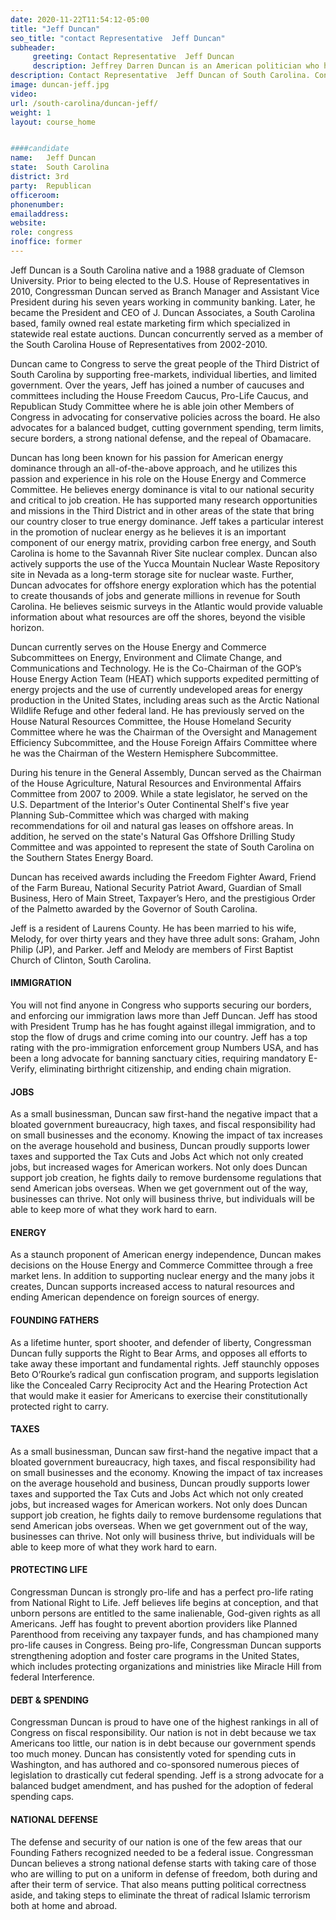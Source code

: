 ```yaml
---
date: 2020-11-22T11:54:12-05:00
title: "Jeff Duncan"
seo_title: "contact Representative  Jeff Duncan"
subheader:
     greeting: Contact Representative  Jeff Duncan 
     description: Jeffrey Darren Duncan is an American politician who has been the United States Representative for South Carolina's 3rd congressional district since 2011. Duncan, a Republican, previously served as a member of the South Carolina House of Representatives.
description: Contact Representative  Jeff Duncan of South Carolina. Contact information for Jeff Duncan includes email address, phone number, and mailing address.
image: duncan-jeff.jpg
video: 
url: /south-carolina/duncan-jeff/
weight: 1
layout: course_home


####candidate
name:	Jeff Duncan
state:	South Carolina
district: 3rd
party:	Republican
officeroom:
phonenumber:	
emailaddress:	
website:	
role: congress
inoffice: former
---
```


Jeff Duncan is a South Carolina native and a 1988 graduate of Clemson University. Prior to being elected to the U.S. House of Representatives in 2010, Congressman Duncan served as Branch Manager and Assistant Vice President during his seven years working in community banking. Later, he became the President and CEO of J. Duncan Associates, a South Carolina based, family owned real estate marketing firm which specialized in statewide real estate auctions. Duncan concurrently served as a member of the South Carolina House of Representatives from 2002-2010.

Duncan came to Congress to serve the great people of the Third District of South Carolina by supporting free-markets, individual liberties, and limited government. Over the years, Jeff has joined a number of caucuses and committees including the House Freedom Caucus, Pro-Life Caucus, and Republican Study Committee where he is able join other Members of Congress in advocating for conservative policies across the board. He also advocates for a balanced budget, cutting government spending, term limits, secure borders, a strong national defense, and the repeal of Obamacare.

Duncan has long been known for his passion for American energy dominance through an all-of-the-above approach, and he utilizes this passion and experience in his role on the House Energy and Commerce Committee. He believes energy dominance is vital to our national security and critical to job creation. He has supported many research opportunities and missions in the Third District and in other areas of the state that bring our country closer to true energy dominance.  Jeff takes a particular interest in the promotion of nuclear energy as he believes it is an important component of our energy matrix, providing carbon free energy, and South Carolina is home to the Savannah River Site nuclear complex. Duncan also actively supports the use of the Yucca Mountain Nuclear Waste Repository site in Nevada as a long-term storage site for nuclear waste. Further, Duncan advocates for offshore energy exploration which has the potential to create thousands of jobs and generate millions in revenue for South Carolina. He believes seismic surveys in the Atlantic would provide valuable information about what resources are off the shores, beyond the visible horizon.

Duncan currently serves on the House Energy and Commerce Subcommittees on Energy, Environment and Climate Change, and Communications and Technology. He is the Co-Chairman of the GOP’s House Energy Action Team (HEAT) which supports expedited permitting of energy projects and the use of currently undeveloped areas for energy production in the United States, including areas such as the Arctic National Wildlife Refuge and other federal land. He has previously served on the House Natural Resources Committee, the House Homeland Security Committee where he was the Chairman of the Oversight and Management Efficiency Subcommittee, and the House Foreign Affairs Committee where he was the Chairman of the Western Hemisphere Subcommittee.

During his tenure in the General Assembly, Duncan served as the Chairman of the House Agriculture, Natural Resources and Environmental Affairs Committee from 2007 to 2009. While a state legislator, he served on the U.S. Department of the Interior's Outer Continental Shelf's five year Planning Sub-Committee which was charged with making recommendations for oil and natural gas leases on offshore areas. In addition, he served on the state's Natural Gas Offshore Drilling Study Committee and was appointed to represent the state of South Carolina on the Southern States Energy Board.

Duncan has received awards including the Freedom Fighter Award, Friend of the Farm Bureau, National Security Patriot Award, Guardian of Small Business, Hero of Main Street, Taxpayer’s Hero, and the prestigious Order of the Palmetto awarded by the Governor of South Carolina.

Jeff is a resident of Laurens County. He has been married to his wife, Melody, for over thirty years and they have three adult sons: Graham, John Philip (JP), and Parker. Jeff and Melody are members of First Baptist Church of Clinton, South Carolina.

#### IMMIGRATION
You will not find anyone in Congress who supports securing our borders, and enforcing our immigration laws more than Jeff Duncan. Jeff has stood with President Trump has he has fought against illegal immigration, and to stop the flow of drugs and crime coming into our country. Jeff has a top rating with the pro-immigration enforcement group Numbers USA, and has been a long advocate for banning sanctuary cities, requiring mandatory E-Verify, eliminating birthright citizenship, and ending chain migration.

#### JOBS
As a small businessman, Duncan saw first-hand the negative impact that a bloated government bureaucracy, high taxes, and fiscal responsibility had on small businesses and the economy. Knowing the impact of tax increases on the average household and business, Duncan proudly supports lower taxes and supported the Tax Cuts and Jobs Act which not only created jobs, but increased wages for American workers. Not only does Duncan support job creation, he fights daily to remove burdensome regulations that send American jobs overseas. When we get government out of the way, businesses can thrive. Not only will business thrive, but individuals will be able to keep more of what they work hard to earn.

#### ENERGY
As a staunch proponent of American energy independence, Duncan makes decisions on the House Energy and Commerce Committee through a free market lens. In addition to supporting nuclear energy and the many jobs it creates, Duncan supports increased access to natural resources and ending American dependence on foreign sources of energy.

#### FOUNDING FATHERS
As a lifetime hunter, sport shooter, and defender of liberty, Congressman Duncan fully supports the Right to Bear Arms, and opposes all efforts to take away these important and fundamental rights. Jeff staunchly opposes Beto O’Rourke’s radical gun confiscation program, and supports legislation like the Concealed Carry Reciprocity Act and the Hearing Protection Act that would make it easier for Americans to exercise their constitutionally protected right to carry. 

#### TAXES
As a small businessman, Duncan saw first-hand the negative impact that a bloated government bureaucracy, high taxes, and fiscal responsibility had on small businesses and the economy. Knowing the impact of tax increases on the average household and business, Duncan proudly supports lower taxes and supported the Tax Cuts and Jobs Act which not only created jobs, but increased wages for American workers. Not only does Duncan support job creation, he fights daily to remove burdensome regulations that send American jobs overseas. When we get government out of the way, businesses can thrive. Not only will business thrive, but individuals will be able to keep more of what they work hard to earn.

#### PROTECTING LIFE
Congressman Duncan is strongly pro-life and has a perfect pro-life rating from National Right to Life. Jeff believes life begins at conception, and that unborn persons are entitled to the same inalienable, God-given rights as all Americans. Jeff has fought to prevent abortion providers like Planned Parenthood from receiving any taxpayer funds, and has championed many pro-life causes in Congress. Being pro-life, Congressman Duncan supports strengthening adoption and foster care programs in the United States, which includes protecting organizations and ministries like Miracle Hill from federal Interference.

#### DEBT & SPENDING
Congressman Duncan is proud to have one of the highest rankings in all of Congress on fiscal responsibility. Our nation is not in debt because we tax Americans too little, our nation is in debt because our government spends too much money. Duncan has consistently voted for spending cuts in Washington, and has authored and co-sponsored numerous pieces of legislation to drastically cut federal spending. Jeff is a strong advocate for a balanced budget amendment, and has pushed for the adoption of federal spending caps.

#### NATIONAL DEFENSE
The defense and security of our nation is one of the few areas that our Founding Fathers recognized needed to be a federal issue. Congressman Duncan believes a strong national defense starts with taking care of those who are willing to put on a uniform in defense of freedom, both during and after their term of service. That also means putting political correctness aside, and taking steps to eliminate the threat of radical Islamic terrorism both at home and abroad.